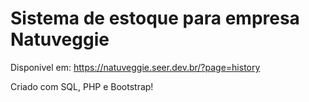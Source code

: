 # Sistema de estoque para empresa Natuveggie

Disponivel em: https://natuveggie.seer.dev.br/?page=history

Criado com SQL, PHP e Bootstrap!
